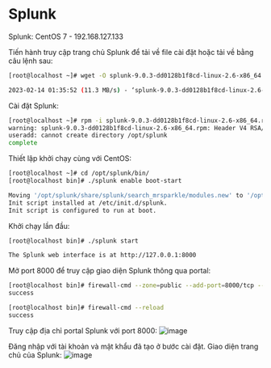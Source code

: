 # Splunk

Splunk: CentOS 7 - 192.168.127.133

Tiến hành truy cập trang chủ Splunk để tải về file cài đặt hoặc tải về bằng câu lệnh sau:

```sh
[root@localhost ~]# wget -O splunk-9.0.3-dd0128b1f8cd-linux-2.6-x86_64.rpm "https://download.splunk.com/products/splunk/releases/9.0.3/linux/splunk-9.0.3-dd0128b1f8cd-linux-2.6-x86_64.rpm"

2023-02-14 01:35:52 (11.3 MB/s) - ‘splunk-9.0.3-dd0128b1f8cd-linux-2.6-x86_64.rpm’ saved [600844857/600844857]
```

Cài đặt Splunk:

```sh
[root@localhost ~]# rpm -i splunk-9.0.3-dd0128b1f8cd-linux-2.6-x86_64.rpm
warning: splunk-9.0.3-dd0128b1f8cd-linux-2.6-x86_64.rpm: Header V4 RSA/SHA256 Signature, key ID b3cd4420: NOKEY
useradd: cannot create directory /opt/splunk
complete
```

Thiết lập khởi chạy cùng với CentOS:

```sh
[root@localhost ~]# cd /opt/splunk/bin/
[root@localhost bin]# ./splunk enable boot-start

Moving '/opt/splunk/share/splunk/search_mrsparkle/modules.new' to '/opt/splunk/share/splunk/search_mrsparkle/modules'.
Init script installed at /etc/init.d/splunk.
Init script is configured to run at boot.
```

Khởi chạy lần đầu:

```sh
[root@localhost bin]# ./splunk start

The Splunk web interface is at http://127.0.0.1:8000
```

Mở port 8000 để truy cập giao diện Splunk thông qua portal:

```sh
[root@localhost bin]# firewall-cmd --zone=public --add-port=8000/tcp --permanent
success

[root@localhost bin]# firewall-cmd --reload
success
```

Truy cập địa chỉ portal Splunk với port 8000:
![image](https://user-images.githubusercontent.com/101538840/218659344-843a0d7c-60b7-495b-ac68-661024734be6.png)

Đăng nhập với tài khoản và mật khẩu đã tạo ở bước cài đặt. Giao diện trang chủ của Splunk:
![image](https://user-images.githubusercontent.com/101538840/218660247-f99303a6-9ca6-4385-b596-40c74e5acdd4.png)


